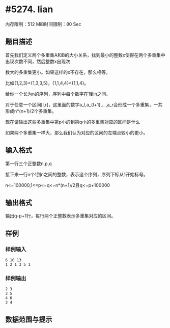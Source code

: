 # #5274. lian

内存限制：512 MiB时间限制：80 Sec

## 题目描述

首先我们定义两个多重集A和B的大小关系，找到最小的整数x使得在两个多重集中出现次数不同，然后整数x出现次

数大的多重集更小。如果这样的x不存在，那么相等。

比如{1,2,3}<{1,3,3,5}，{1,1,4,4}<{1,1,4}。

给你一个长为n的序列，序列中每个数字在1到n之间。

对于任意一个区间[l,r]，这里面的数字a_l,a_{l+1},&hellip;,a_r会形成一个多重集，一共形成n*(n+1)/2个多重集。

现在请输出这些多重集中第p小的到第q小的多重集对应的区间是什么

如果两个多重集一样大，那么我们认为对应的区间的左端点较小的更小。

## 输入格式

第一行三个正整数n,p,q

接下来一行n个1到n之间的整数，表示这个序列，序列下标从1开始标号。

n<=100000,1<=p<=q<=n*(n+1)/2且q<=p+100000

## 输出格式

输出q-p+1行，每行两个正整数表示多重集对应的区间。

## 样例

### 样例输入

    
    6 10 13
    1 2 1 3 5 1
    

### 样例输出

    
    2 3
    3 5
    4 6
    3 4
    

## 数据范围与提示
